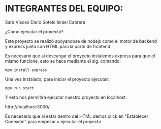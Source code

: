 # INTEGRANTES DEL EQUIPO:

Sara Visoso
Dario Sotelo 
Israel Cabrera

¿Cómo ejecutar el proyecto?

Este proyecto se realizó apoyandose de nodejs como el motor de backend y express junto con HTML para la parte de frontend

Es necesario que al descargar el proyecto instalemos express para que el mismo funcione, esto se hace mediante el sig. comando:

`npm install express`


Una vez instalado, para iniciar el proyecto ejecutar:

`npm run start`

Y esto nos permitirá ejecutar nuestro proyecto en localhost:

http://localhost:3000/

Es necesario que al estar dentro del HTML demos click en "Establecer Conexión" para empezar a ejecutar el proyecto
